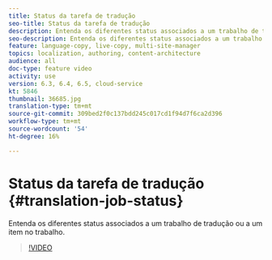 ```yaml
---
title: Status da tarefa de tradução
seo-title: Status da tarefa de tradução
description: Entenda os diferentes status associados a um trabalho de tradução ou a um item no trabalho.
seo-description: Entenda os diferentes status associados a um trabalho de tradução ou a um item no trabalho.
feature: language-copy, live-copy, multi-site-manager
topics: localization, authoring, content-architecture
audience: all
doc-type: feature video
activity: use
version: 6.3, 6.4, 6.5, cloud-service
kt: 5846
thumbnail: 36685.jpg
translation-type: tm+mt
source-git-commit: 309bed2f0c137bdd245c017cd1f94d7f6ca2d396
workflow-type: tm+mt
source-wordcount: '54'
ht-degree: 16%

---
```



# Status da tarefa de tradução {#translation-job-status}

Entenda os diferentes status associados a um trabalho de tradução ou a um item no trabalho.

>[!VIDEO](https://video.tv.adobe.com/v/36685?quality=12&learn=on)
